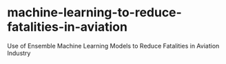 # machine-learning-to-reduce-fatalities-in-aviation
Use of Ensemble Machine Learning Models to Reduce Fatalities in Aviation Industry

